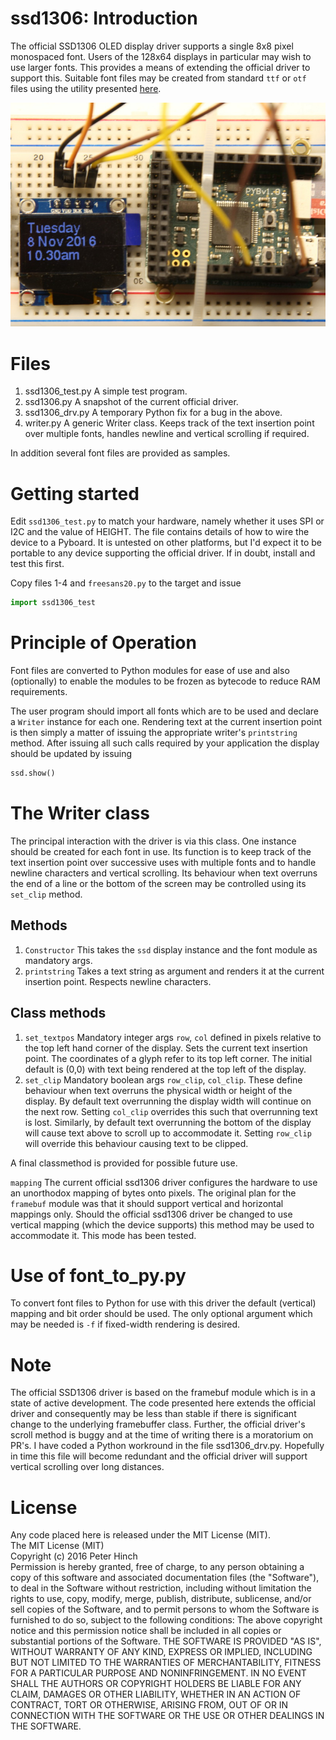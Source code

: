 # ssd1306: Introduction

The official SSD1306 OLED display driver supports a single 8x8 pixel monospaced
font. Users of the 128x64 displays in particular may wish to use larger fonts.
This provides a means of extending the official driver to support this. Suitable
font files may be created from standard ``ttf`` or ``otf`` files using the utility
presented [here](https://github.com/peterhinch/micropython-font-to-py.git).


![Picture](ssd1306.JPG)

# Files

1. ssd1306_test.py A simple test program.
2. ssd1306.py A snapshot of the current official driver.
3. ssd1306_drv.py A temporary Python fix for a bug in the above.
4. writer.py A generic Writer class. Keeps track of the text insertion point
over multiple fonts, handles newline and vertical scrolling if required.

In addition several font files are provided as samples.

# Getting started

Edit ``ssd1306_test.py`` to match your hardware, namely whether it uses SPI or
I2C and the value of HEIGHT. The file contains details of how to wire the device
to a Pyboard. It is untested on other platforms, but I'd expect it to be
portable to any device supporting the official driver. If in doubt, install and
test this first.

Copy files 1-4 and ``freesans20.py`` to the target and issue

```python
import ssd1306_test
```

# Principle of Operation

Font files are converted to Python modules for ease of use and also (optionally)
to enable the modules to be frozen as bytecode to reduce RAM requirements.

The user program should import all fonts which are to be used and declare a
``Writer`` instance for each one. Rendering text at the current insertion point
is then simply a matter of issuing the appropriate writer's ``printstring``
method. After issuing all such calls required by your application the display
should be updated by issuing

```python
ssd.show()
```

# The Writer class

The principal interaction with the driver is via this class. One instance should
be created for each font in use. Its function is to keep track of the text
insertion point over successive uses with multiple fonts and to handle newline
characters and vertical scrolling. Its behaviour when text overruns the end of
a line or the bottom of the screen may be controlled using its ``set_clip``
method.

## Methods

1. ``Constructor`` This takes the ``ssd`` display instance and the font module
as mandatory args.
2. ``printstring`` Takes a text string as argument and renders it at the current
insertion point. Respects newline characters.

## Class methods

1. ``set_textpos`` Mandatory integer args ``row``, ``col`` defined in pixels
relative to the top left hand corner of the display. Sets the current text
insertion point. The coordinates of a glyph refer to its top left corner. The
initial default is (0,0) with text being rendered at the top left of the display.
2. ``set_clip`` Mandatory boolean args ``row_clip``, ``col_clip``. These define
behaviour when text overruns the physical width or height of the display. By
default text overrunning the display width will continue on the next row. Setting
``col_clip`` overrides this such that overrunning text is lost. Similarly, by
default text overrunning the bottom of the display will cause text above to
scroll up to accommodate it. Setting ``row_clip`` will override this behaviour
causing text to be clipped.

A final classmethod is provided for possible future use.

``mapping`` The current official ssd1306 driver configures the hardware to use
an unorthodox mapping of bytes onto pixels. The original plan for the
``framebuf`` module was that it should support vertical and horizontal mappings
only. Should the official ssd1306 driver be changed to use vertical mapping
(which the device supports) this method may be used to accommodate it. This mode
has been tested.

# Use of font_to_py.py

To convert font files to Python for use with this driver the default (vertical)
mapping and bit order should be used. The only optional argument which may be
needed is ``-f`` if fixed-width rendering is desired.

# Note

The official SSD1306 driver is based on the framebuf module which is in a state
of active development. The code presented here extends the official driver and
consequently may be less than stable if there is significant change to the
underlying framebuffer class. Further, the official driver's scroll method is
buggy and at the time of writing there is a moratorium on PR's. I have coded a
Python workround in the file ssd1306_drv.py. Hopefully in time this file will
become redundant and the official driver will support vertical scrolling over
long distances.

# License

Any code placed here is released under the MIT License (MIT).  
The MIT License (MIT)  
Copyright (c) 2016 Peter Hinch  
Permission is hereby granted, free of charge, to any person obtaining a copy
of this software and associated documentation files (the "Software"), to deal
in the Software without restriction, including without limitation the rights
to use, copy, modify, merge, publish, distribute, sublicense, and/or sell
copies of the Software, and to permit persons to whom the Software is
furnished to do so, subject to the following conditions:
The above copyright notice and this permission notice shall be included in
all copies or substantial portions of the Software.
THE SOFTWARE IS PROVIDED "AS IS", WITHOUT WARRANTY OF ANY KIND, EXPRESS OR
IMPLIED, INCLUDING BUT NOT LIMITED TO THE WARRANTIES OF MERCHANTABILITY,
FITNESS FOR A PARTICULAR PURPOSE AND NONINFRINGEMENT. IN NO EVENT SHALL THE
AUTHORS OR COPYRIGHT HOLDERS BE LIABLE FOR ANY CLAIM, DAMAGES OR OTHER
LIABILITY, WHETHER IN AN ACTION OF CONTRACT, TORT OR OTHERWISE, ARISING FROM,
OUT OF OR IN CONNECTION WITH THE SOFTWARE OR THE USE OR OTHER DEALINGS IN
THE SOFTWARE.
